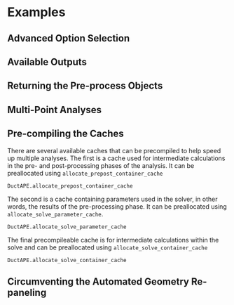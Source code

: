 # Examples

## Advanced Option Selection

## Available Outputs

## Returning the Pre-process Objects

## Multi-Point Analyses

## Pre-compiling the Caches

There are several available caches that can be precompiled to help speed up multiple analyses.
The first is a cache used for intermediate calculations in the pre- and post-processing phases of the analysis.
It can be preallocated using `allocate_prepost_container_cache`

```@docs
DuctAPE.allocate_prepost_container_cache
```

The second is a cache containing parameters used in the solver, in other words, the results of the pre-processing phase.
It can be preallocated using `allocate_solve_parameter_cache`.

```@docs
DuctAPE.allocate_solve_parameter_cache
```

The final precompileable cache is for intermediate calculations within the solve and can be preallocated using `allocate_solve_container_cache`

```@docs
DuctAPE.allocate_solve_container_cache
```

## Circumventing the Automated Geometry Re-paneling
